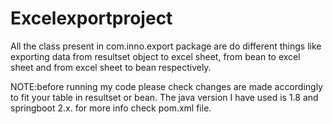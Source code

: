 # Excelexportproject
All the class present in com.inno.export package are do different things like exporting data from resultset object to excel sheet,
from bean to excel sheet and from excel sheet to bean respectively.

NOTE:before running my code please check changes are made accordingly to fit your table in resultset or bean.
The java version I have used is 1.8 and springboot 2.x.
for more info check pom.xml file.
